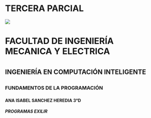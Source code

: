 # TERCERA PARCIAL


<img src="https://portal.ucol.mx/content/micrositios/188/image/Escudo2021/1_Linea/UdeC%20Abajo_Blanco.png">

<h1>FACULTAD DE INGENIERÍA MECANICA Y ELECTRICA <h1>

<h2>INGENIERÍA EN COMPUTACIÓN INTELIGENTE <h2>

<h3>FUNDAMENTOS DE LA PROGRAMACIÓN<h3>

<h4> ANA ISABEL SANCHEZ HEREDIA 3°D <h4>

<h5> PROGRAMAS EXILIR <h5>
